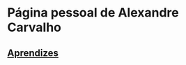 # Página pessoal de Alexandre Carvalho

## [Aprendizes](http://alexandre-carvalho.com/aprendizes.html)
